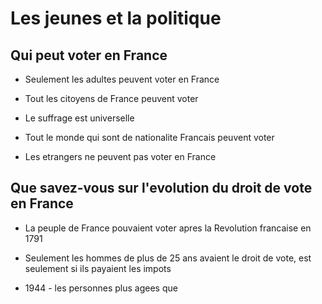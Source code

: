 # Les jeunes et la politique

## Qui peut voter en France

- Seulement les adultes peuvent voter en France

- Tout les citoyens de France peuvent voter

- Le suffrage est universelle

- Tout le monde qui sont de nationalite Francais peuvent voter

- Les etrangers ne peuvent pas voter en France

## Que savez-vous sur l'evolution du droit de vote en France

- La peuple de France pouvaient voter apres la Revolution francaise en 1791

- Seulement les hommes de plus de 25 ans avaient le droit de vote, est seulement si ils payaient les impots

- 1944 - les personnes plus agees que 